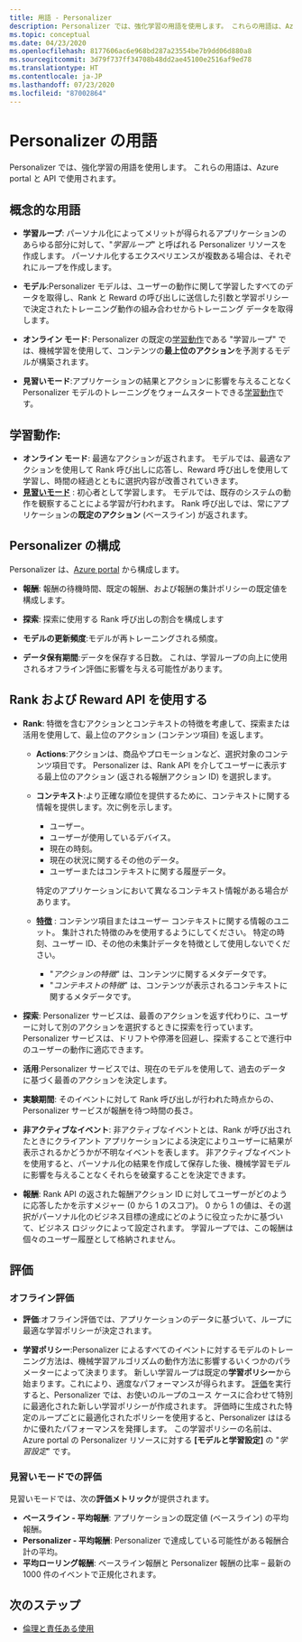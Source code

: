 ```yaml
---
title: 用語 - Personalizer
description: Personalizer では、強化学習の用語を使用します。 これらの用語は、Azure portal と API で使用されます。
ms.topic: conceptual
ms.date: 04/23/2020
ms.openlocfilehash: 8177606ac6e968bd287a23554be7b9dd06d880a8
ms.sourcegitcommit: 3d79f737ff34708b48dd2ae45100e2516af9ed78
ms.translationtype: HT
ms.contentlocale: ja-JP
ms.lasthandoff: 07/23/2020
ms.locfileid: "87002864"
---
```

# <a name="personalizer-terminology"></a>Personalizer の用語

Personalizer では、強化学習の用語を使用します。 これらの用語は、Azure portal と API で使用されます。

## <a name="conceptual-terminology"></a>概念的な用語

* **学習ループ**: パーソナル化によってメリットが得られるアプリケーションのあらゆる部分に対して、"_学習ループ_" と呼ばれる Personalizer リソースを作成します。 パーソナル化するエクスペリエンスが複数ある場合は、それぞれにループを作成します。

* **モデル**:Personalizer モデルは、ユーザーの動作に関して学習したすべてのデータを取得し、Rank と Reward の呼び出しに送信した引数と学習ポリシーで決定されたトレーニング動作の組み合わせからトレーニング データを取得します。

* **オンライン モード**: Personalizer の既定の[学習動作](#learning-behavior)である "学習ループ" では、機械学習を使用して、コンテンツの**最上位のアクション**を予測するモデルが構築されます。

* **見習いモード**:アプリケーションの結果とアクションに影響を与えることなく Personalizer モデルのトレーニングをウォームスタートできる[学習動作](#learning-behavior)です。

## <a name="learning-behavior"></a>学習動作:

* **オンライン モード**: 最適なアクションが返されます。 モデルでは、最適なアクションを使用して Rank 呼び出しに応答し、Reward 呼び出しを使用して学習し、時間の経過とともに選択内容が改善されていきます。
* **[見習いモード](concept-apprentice-mode.md)** : 初心者として学習します。 モデルでは、既存のシステムの動作を観察することによる学習が行われます。 Rank 呼び出しでは、常にアプリケーションの**既定のアクション** (ベースライン) が返されます。

## <a name="personalizer-configuration"></a>Personalizer の構成

Personalizer は、[Azure portal](https://portal.azure.com) から構成します。

* **報酬**: 報酬の待機時間、既定の報酬、および報酬の集計ポリシーの既定値を構成します。

* **探索**: 探索に使用する Rank 呼び出しの割合を構成します

* **モデルの更新頻度**:モデルが再トレーニングされる頻度。

* **データ保有期間**:データを保存する日数。 これは、学習ループの向上に使用されるオフライン評価に影響を与える可能性があります。

## <a name="use-rank-and-reward-apis"></a>Rank および Reward API を使用する

* **Rank**: 特徴を含むアクションとコンテキストの特徴を考慮して、探索または活用を使用して、最上位のアクション (コンテンツ項目) を返します。

    * **Actions**:アクションは、商品やプロモーションなど、選択対象のコンテンツ項目です。 Personalizer は、Rank API を介してユーザーに表示する最上位のアクション (返される報酬アクション ID) を選択します。

    * **コンテキスト**:より正確な順位を提供するために、コンテキストに関する情報を提供します。次に例を示します。
        * ユーザー。
        * ユーザーが使用しているデバイス。
        * 現在の時刻。
        * 現在の状況に関するその他のデータ。
        * ユーザーまたはコンテキストに関する履歴データ。

        特定のアプリケーションにおいて異なるコンテキスト情報がある場合があります。

    * **[特徴](concepts-features.md)** : コンテンツ項目またはユーザー コンテキストに関する情報のユニット。 集計された特徴のみを使用するようにしてください。 特定の時刻、ユーザー ID、その他の未集計データを特徴として使用しないでください。

        * "_アクションの特徴_" は、コンテンツに関するメタデータです。
        * "_コンテキストの特徴_" は、コンテンツが表示されるコンテキストに関するメタデータです。

* **探索**: Personalizer サービスは、最善のアクションを返す代わりに、ユーザーに対して別のアクションを選択するときに探索を行っています。 Personalizer サービスは、ドリフトや停滞を回避し、探索することで進行中のユーザーの動作に適応できます。

* **活用**:Personalizer サービスでは、現在のモデルを使用して、過去のデータに基づく最善のアクションを決定します。

* **実験期間**: そのイベントに対して Rank 呼び出しが行われた時点からの、Personalizer サービスが報酬を待つ時間の長さ。

* **非アクティブなイベント**: 非アクティブなイベントとは、Rank が呼び出されたときにクライアント アプリケーションによる決定によりユーザーに結果が表示されるかどうかが不明なイベントを表します。 非アクティブなイベントを使用すると、パーソナル化の結果を作成して保存した後、機械学習モデルに影響を与えることなくそれらを破棄することを決定できます。


* **報酬**: Rank API の返された報酬アクション ID に対してユーザーがどのように応答したかを示すメジャー (0 から 1 のスコア)。 0 から 1 の値は、その選択がパーソナル化のビジネス目標の達成にどのように役立ったかに基づいて、ビジネス ロジックによって設定されます。 学習ループでは、この報酬は個々のユーザー履歴として格納されません。

## <a name="evaluations"></a>評価

### <a name="offline-evaluations"></a>オフライン評価

* **評価**:オフライン評価では、アプリケーションのデータに基づいて、ループに最適な学習ポリシーが決定されます。

* **学習ポリシー**:Personalizer によるすべてのイベントに対するモデルのトレーニング方法は、機械学習アルゴリズムの動作方法に影響するいくつかのパラメーターによって決まります。 新しい学習ループは既定の**学習ポリシー**から始まります。これにより、適度なパフォーマンスが得られます。 [評価](concepts-offline-evaluation.md)を実行すると、Personalizer では、お使いのループのユース ケースに合わせて特別に最適化された新しい学習ポリシーが作成されます。 評価時に生成された特定のループごとに最適化されたポリシーを使用すると、Personalizer ははるかに優れたパフォーマンスを発揮します。 この学習ポリシーの名前は、Azure portal の Personalizer リソースに対する **[モデルと学習設定]** の "_学習設定_" です。

### <a name="apprentice-mode-evaluations"></a>見習いモードでの評価

見習いモードでは、次の**評価メトリック**が提供されます。
* **ベースライン - 平均報酬**: アプリケーションの既定値 (ベースライン) の平均報酬。
* **Personalizer - 平均報酬**: Personalizer で達成している可能性がある報酬合計の平均。
* **平均ローリング報酬**: ベースライン報酬と Personalizer 報酬の比率 – 最新の 1000 件のイベントで正規化されます。

## <a name="next-steps"></a>次のステップ

* [倫理と責任ある使用](ethics-responsible-use.md)